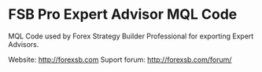 # FSB Pro Expert Advisor MQL Code

MQL Code used by Forex Strategy Builder Professional for exporting Expert Advisors.

Website: http://forexsb.com
Suport forum: http://forexsb.com/forum/
